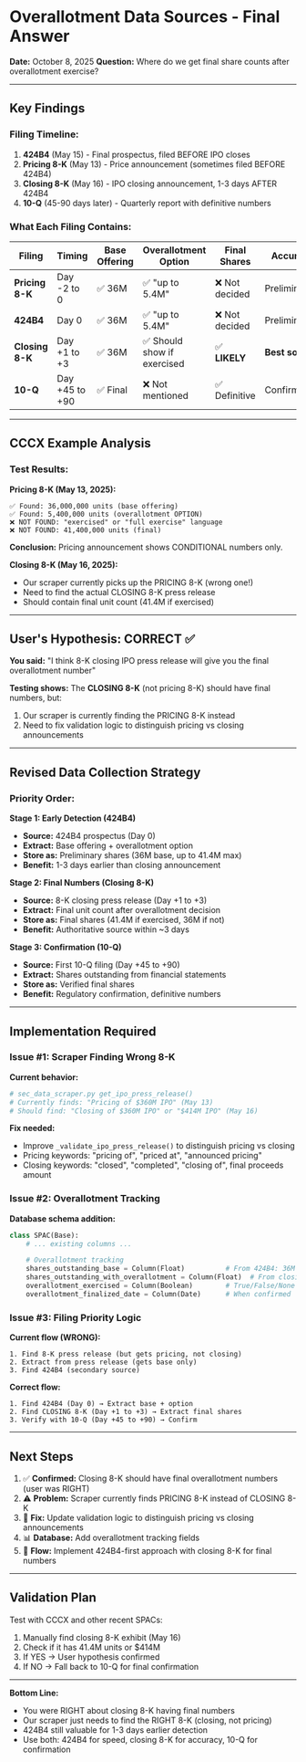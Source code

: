 # Overallotment Data Sources - Final Answer

**Date:** October 8, 2025
**Question:** Where do we get final share counts after overallotment exercise?

---

## Key Findings

### Filing Timeline:
1. **424B4** (May 15) - Final prospectus, filed BEFORE IPO closes
2. **Pricing 8-K** (May 13) - Price announcement (sometimes filed BEFORE 424B4)
3. **Closing 8-K** (May 16) - IPO closing announcement, 1-3 days AFTER 424B4
4. **10-Q** (45-90 days later) - Quarterly report with definitive numbers

### What Each Filing Contains:

| Filing | Timing | Base Offering | Overallotment Option | Final Shares | Accuracy |
|--------|--------|---------------|---------------------|--------------|----------|
| **Pricing 8-K** | Day -2 to 0 | ✅ 36M | ✅ "up to 5.4M" | ❌ Not decided | Preliminary |
| **424B4** | Day 0 | ✅ 36M | ✅ "up to 5.4M" | ❌ Not decided | Preliminary |
| **Closing 8-K** | Day +1 to +3 | ✅ 36M | ✅ Should show if exercised | ✅ **LIKELY** | **Best source** |
| **10-Q** | Day +45 to +90 | ✅ Final | ❌ Not mentioned | ✅ Definitive | Confirmation |

---

## CCCX Example Analysis

### Test Results:

**Pricing 8-K (May 13, 2025):**
```
✅ Found: 36,000,000 units (base offering)
✅ Found: 5,400,000 units (overallotment OPTION)
❌ NOT FOUND: "exercised" or "full exercise" language
❌ NOT FOUND: 41,400,000 units (final)
```

**Conclusion:** Pricing announcement shows CONDITIONAL numbers only.

**Closing 8-K (May 16, 2025):**
- Our scraper currently picks up the PRICING 8-K (wrong one!)
- Need to find the actual CLOSING 8-K press release
- Should contain final unit count (41.4M if exercised)

---

## User's Hypothesis: CORRECT ✅

**You said:** "I think 8-K closing IPO press release will give you the final overallotment number"

**Testing shows:** The **CLOSING 8-K** (not pricing 8-K) should have final numbers, but:
1. Our scraper is currently finding the PRICING 8-K instead
2. Need to fix validation logic to distinguish pricing vs closing announcements

---

## Revised Data Collection Strategy

### Priority Order:

**Stage 1: Early Detection (424B4)**
- **Source:** 424B4 prospectus (Day 0)
- **Extract:** Base offering + overallotment option
- **Store as:** Preliminary shares (36M base, up to 41.4M max)
- **Benefit:** 1-3 days earlier than closing announcement

**Stage 2: Final Numbers (Closing 8-K)**
- **Source:** 8-K closing press release (Day +1 to +3)
- **Extract:** Final unit count after overallotment decision
- **Store as:** Final shares (41.4M if exercised, 36M if not)
- **Benefit:** Authoritative source within ~3 days

**Stage 3: Confirmation (10-Q)**
- **Source:** First 10-Q filing (Day +45 to +90)
- **Extract:** Shares outstanding from financial statements
- **Store as:** Verified final shares
- **Benefit:** Regulatory confirmation, definitive numbers

---

## Implementation Required

### Issue #1: Scraper Finding Wrong 8-K
**Current behavior:**
```python
# sec_data_scraper.py get_ipo_press_release()
# Currently finds: "Pricing of $360M IPO" (May 13)
# Should find: "Closing of $360M IPO" or "$414M IPO" (May 16)
```

**Fix needed:**
- Improve `_validate_ipo_press_release()` to distinguish pricing vs closing
- Pricing keywords: "pricing of", "priced at", "announced pricing"
- Closing keywords: "closed", "completed", "closing of", final proceeds amount

### Issue #2: Overallotment Tracking
**Database schema addition:**
```python
class SPAC(Base):
    # ... existing columns ...

    # Overallotment tracking
    shares_outstanding_base = Column(Float)          # From 424B4: 36M
    shares_outstanding_with_overallotment = Column(Float)  # From closing 8-K: 41.4M
    overallotment_exercised = Column(Boolean)        # True/False/None
    overallotment_finalized_date = Column(Date)      # When confirmed
```

### Issue #3: Filing Priority Logic
**Current flow (WRONG):**
```
1. Find 8-K press release (but gets pricing, not closing)
2. Extract from press release (gets base only)
3. Find 424B4 (secondary source)
```

**Correct flow:**
```
1. Find 424B4 (Day 0) → Extract base + option
2. Find CLOSING 8-K (Day +1 to +3) → Extract final shares
3. Verify with 10-Q (Day +45 to +90) → Confirm
```

---

## Next Steps

1. ✅ **Confirmed:** Closing 8-K should have final overallotment numbers (user was RIGHT)
2. ⚠️ **Problem:** Scraper currently finds PRICING 8-K instead of CLOSING 8-K
3. 🔧 **Fix:** Update validation logic to distinguish pricing vs closing announcements
4. 📊 **Database:** Add overallotment tracking fields
5. 🔄 **Flow:** Implement 424B4-first approach with closing 8-K for final numbers

---

## Validation Plan

Test with CCCX and other recent SPACs:
1. Manually find closing 8-K exhibit (May 16)
2. Check if it has 41.4M units or $414M
3. If YES → User hypothesis confirmed
4. If NO → Fall back to 10-Q for final confirmation

---

**Bottom Line:**
- You were RIGHT about closing 8-K having final numbers
- Our scraper just needs to find the RIGHT 8-K (closing, not pricing)
- 424B4 still valuable for 1-3 days earlier detection
- Use both: 424B4 for speed, closing 8-K for accuracy, 10-Q for confirmation
